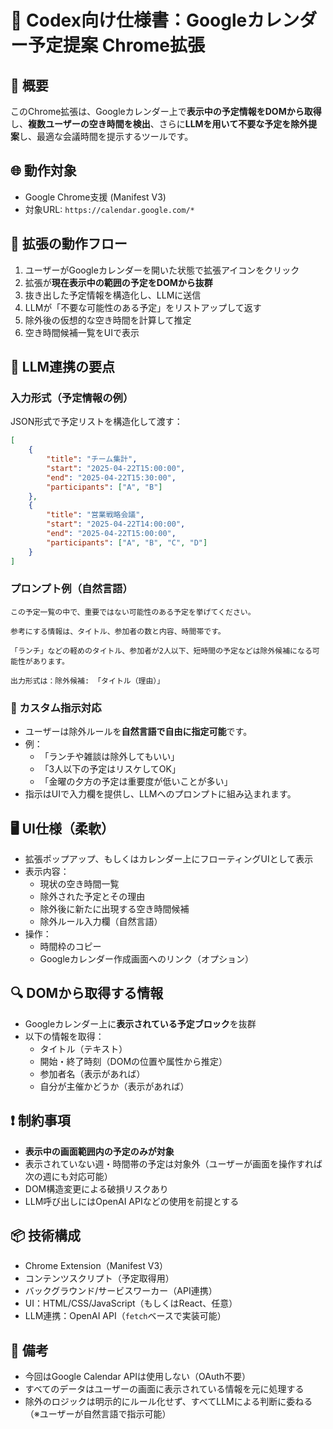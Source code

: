 # 🧠 Codex向け仕様書：Googleカレンダー予定提案 Chrome拡張

## 📌 概要

このChrome拡張は、Googleカレンダー上で**表示中の予定情報をDOMから取得**し、**複数ユーザーの空き時間を検出**、さらに**LLMを用いて不要な予定を除外提案**し、最適な会議時間を提示するツールです。

## 🌐 動作対象

* Google Chrome支援 (Manifest V3)
* 対象URL: `https://calendar.google.com/*`

## 🔄 拡張の動作フロー

1. ユーザーがGoogleカレンダーを開いた状態で拡張アイコンをクリック
2. 拡張が**現在表示中の範囲の予定をDOMから抜群**
3. 抜き出した予定情報を構造化し、LLMに送信
4. LLMが「不要な可能性のある予定」をリストアップして返す
5. 除外後の仮想的な空き時間を計算して推定
6. 空き時間候補一覧をUIで表示

## 🧠 LLM連携の要点

### 入力形式（予定情報の例）

JSON形式で予定リストを構造化して渡す：

```json
[
    {
        "title": "チーム集計",
        "start": "2025-04-22T15:00:00",
        "end": "2025-04-22T15:30:00",
        "participants": ["A", "B"]
    },
    {
        "title": "営業戦略会議",
        "start": "2025-04-22T14:00:00",
        "end": "2025-04-22T15:00:00",
        "participants": ["A", "B", "C", "D"]
    }
]
```

### プロンプト例（自然言語）

```
この予定一覧の中で、重要ではない可能性のある予定を挙げてください。

参考にする情報は、タイトル、参加者の数と内容、時間帯です。

「ランチ」などの軽めのタイトル、参加者が2人以下、短時間の予定などは除外候補になる可能性があります。

出力形式は：除外候補: 「タイトル（理由）」
```

### 🔧 カスタム指示対応

* ユーザーは除外ルールを**自然言語で自由に指定可能**です。
* 例：
    * 「ランチや雑談は除外してもいい」
    * 「3人以下の予定はリスケしてOK」
    * 「金曜の夕方の予定は重要度が低いことが多い」
* 指示はUIで入力欄を提供し、LLMへのプロンプトに組み込まれます。

## 🖥️ UI仕様（柔軟）

* 拡張ポップアップ、もしくはカレンダー上にフローティングUIとして表示
* 表示内容：
    * 現状の空き時間一覧
    * 除外された予定とその理由
    * 除外後に新たに出現する空き時間候補
    * 除外ルール入力欄（自然言語）
* 操作：
    * 時間枠のコピー
    * Googleカレンダー作成画面へのリンク（オプション）

## 🔍 DOMから取得する情報

* Googleカレンダー上に**表示されている予定ブロック**を抜群
* 以下の情報を取得：
    * タイトル（テキスト）
    * 開始・終了時刻（DOMの位置や属性から推定）
    * 参加者名（表示があれば）
    * 自分が主催かどうか（表示があれば）

## ❗ 制約事項

* **表示中の画面範囲内の予定のみが対象**
* 表示されていない週・時間帯の予定は対象外（ユーザーが画面を操作すれば次の週にも対応可能）
* DOM構造変更による破損リスクあり
* LLM呼び出しにはOpenAI APIなどの使用を前提とする

## 📦 技術構成

* Chrome Extension（Manifest V3）
* コンテンツスクリプト（予定取得用）
* バックグラウンド/サービスワーカー（API連携）
* UI：HTML/CSS/JavaScript（もしくはReact、任意）
* LLM連携：OpenAI API（`fetch`ベースで実装可能）

## 💬 備考

* 今回はGoogle Calendar APIは使用しない（OAuth不要）
* すべてのデータはユーザーの画面に表示されている情報を元に処理する
* 除外のロジックは明示的にルール化せず、すべてLLMによる判断に委ねる（※ユーザーが自然言語で指示可能）

